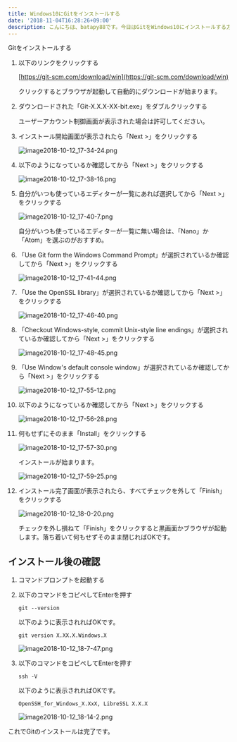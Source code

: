 ```yaml
---
title: Windows10にGitをインストールする
date: '2018-11-04T16:28:26+09:00'
description: こんにちは、batapy88です。今日はGitをWindows10にインストールする方法をメモしていきたいと思います。
---
```

Gitをインストールする

1. 以下のリンクをクリックする

    [https://git-scm.com/download/win](https://git-scm.com/download/win)

    クリックするとブラウザが起動して自動的にダウンロードが始まります。

2. ダウンロードされた「Git-X.X.X-XX-bit.exe」をダブルクリックする

    ユーザーアカウント制御画面が表示された場合は許可してください。

3.  インストール開始画面が表示されたら「Next >」をクリックする

    ![image2018-10-12_17-34-24.png](/img/image2018-10-12_17-34-24.png)

4. 以下のようになっているか確認してから「Next >」をクリックする

    ![image2018-10-12_17-38-16.png](/img/image2018-10-12_17-38-16.png)

5. 自分がいつも使っているエディターが一覧にあれば選択してから「Next >」をクリックする

    ![image2018-10-12_17-40-7.png](/img/image2018-10-12_17-40-7.png)

    自分がいつも使っているエディターが一覧に無い場合は、「Nano」か「Atom」を選ぶのがおすすめ。

6. 「Use Git form the Windows Command Prompt」が選択されているか確認してから「Next >」をクリックする

     ![image2018-10-12_17-41-44.png](/img/image2018-10-12_17-41-44.png)

7. 「Use the OpenSSL library」が選択されているか確認してから「Next >」をクリックする

     ![image2018-10-12_17-46-40.png](/img/image2018-10-12_17-46-40.png)

8. 「Checkout Windows-style, commit Unix-style line endings」が選択されているか確認してから「Next >」をクリックする

     ![image2018-10-12_17-48-45.png](/img/image2018-10-12_17-48-45.png)

9. 「Use Window's default console window」が選択されているか確認してから「Next >」をクリックする

     ![image2018-10-12_17-55-12.png](/img/image2018-10-12_17-55-12.png)

10. 以下のようになっているか確認してから「Next >」をクリックする

     ![image2018-10-12_17-56-28.png](/img/image2018-10-12_17-56-28.png)

11. 何もせずにそのまま「Install」をクリックする

     ![image2018-10-12_17-57-30.png](/img/image2018-10-12_17-57-30.png)

     インストールが始まります。

     ![image2018-10-12_17-59-25.png](/img/image2018-10-12_17-59-25.png)

12. インストール完了画面が表示されたら、すべてチェックを外して「Finish」をクリックする

     ![image2018-10-12_18-0-20.png](/img/image2018-10-12_18-0-20.png)

     チェックを外し損ねて「Finish」をクリックすると黒画面かブラウザが起動します。落ち着いて何もせずそのまま閉じればOKです。

## インストール後の確認

1. コマンドプロンプトを起動する

2. 以下のコマンドをコピペしてEnterを押す

    ```
    git --version
    ```

    以下のように表示されればOKです。

    ```
    git version X.XX.X.Windows.X
    ```

    ![image2018-10-12_18-7-47.png](/img/image2018-10-12_18-7-47.png)

3.  以下のコマンドをコピペしてEnterを押す

    ```
    ssh -V
    ```

    以下のように表示されればOKです。

    ```
    OpenSSH_for_Windows_X.XxX, LibreSSL X.X.X
    ```

    ![image2018-10-12_18-14-2.png](/img/image2018-10-12_18-14-2.png)

これでGitのインストールは完了です。
